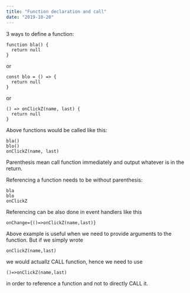 ```yaml
---
title: "Function declaration and call"
date: "2019-10-20"
---
```


3 ways to define a function:
```
function bla() {
  return null
}
```
or
```
const blo = () => {
  return null
}
```
or
```
() => onClickZ(name, last) {
  return null
}
```

Above functions would be called like this:
```
bla()
blo()
onClickZ(name, last)
```
Parenthesis mean call function immediately and output whatever is in the return.

Referencing a function needs to be without parenthesis:
```
bla
blo
onClickZ
```
Referencing can be also done in event handlers like this
```
onChange={()=>onClickZ(name,last)}
```

Above example is useful when we need to provide arguments to the function. But if we simply wrote
``` 
onClickZ(name,last)
```
we would actuallz CALL function, hence we need to use
```
()=>onClickZ(name,last)
```
in order to reference a function and not to directly CALL it.
